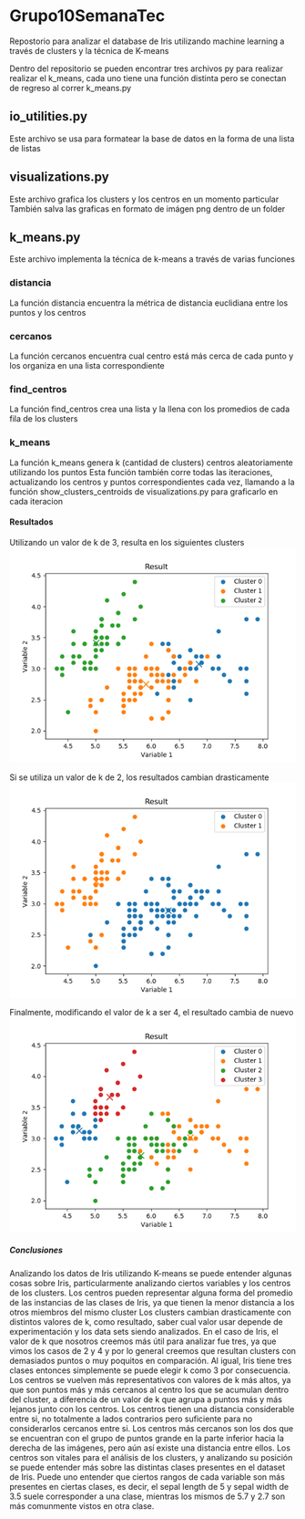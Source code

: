 # Grupo10SemanaTec
Repostorio para analizar el database de Iris utilizando machine learning
a través de clusters y la técnica de K-means

Dentro del repositorio se pueden encontrar tres archivos py para realizar
realizar el k_means, cada uno tiene una función distinta pero se conectan
de regreso al correr k_means.py

## io_utilities.py
Este archivo se usa para formatear la base de datos en la forma de una lista de
listas

## visualizations.py
Este archivo grafica los clusters y los centros en un momento particular
También salva las graficas en formato de imágen png dentro de un folder

## k_means.py
Este archivo implementa la técnica de k-means a través de varias funciones

### distancia
La función distancia encuentra la métrica de distancia euclidiana entre los puntos y los centros

### cercanos
La función cercanos encuentra cual centro está más cerca de cada punto y los organiza en una lista correspondiente

### find_centros
La función find_centros crea una lista y la llena con los promedios de cada fila de los clusters

### k_means
La función k_means genera k (cantidad de clusters) centros aleatoriamente utilizando los puntos
Esta función también corre todas las iteraciones, actualizando los centros y puntos correspondientes cada vez, llamando a la función show_clusters_centroids de visualizations.py para graficarlo en cada iteracion

#### Resultados
Utilizando un valor de k de 3, resulta en los siguientes clusters
<img src="./images/run1/kmeans_Result.png" width="auto">

Si se utiliza un valor de k de 2, los resultados cambian drasticamente
<img src="./images/run4/kmeans_Result.png" width="auto">

Finalmente, modificando el valor de k a ser 4, el resultado cambia de nuevo
<img src="./images/run7/kmeans_Result.png" width="auto">

##### Conclusiones

Analizando los datos de Iris utilizando K-means se puede entender algunas cosas sobre Iris, particularmente analizando ciertos variables y los centros de los clusters.
Los centros pueden representar alguna forma del promedio de las instancias de las clases de Iris, ya que tienen la menor distancia a los otros miembros del mismo cluster
Los clusters cambian drasticamente con distintos valores de k, como resultado, saber cual valor usar depende de experimentación y los data sets siendo analizados. En el caso de Iris, el valor de k que nosotros creemos más útil para analizar fue tres, ya que vimos los casos de 2 y 4 y por lo general creemos que resultan clusters con demasiados puntos o muy poquitos en comparación. Al igual, Iris tiene tres clases entonces simplemente se puede elegir k como 3 por consecuencia.
Los centros se vuelven más representativos con valores de k más altos, ya que son puntos más y más cercanos al centro los que se acumulan dentro del cluster, a diferencia de un valor de k que agrupa a puntos más y más lejanos junto con los centros.
Los centros tienen una distancia considerable entre si, no totalmente a lados contrarios pero suficiente para no considerarlos cercanos entre si. Los centros más cercanos son los dos que se encuentran con el grupo de puntos grande en la parte inferior hacia la derecha de las imágenes, pero aún así existe una distancia entre ellos.
Los centros son vitales para el análisis de los clusters, y analizando su posición se puede entender más sobre las distintas clases presentes en el dataset de Iris. Puede uno entender que ciertos rangos de cada variable son más presentes en ciertas clases, es decir, el sepal length de 5 y sepal width de 3.5 suele corresponder a una clase, mientras los mismos de 5.7 y 2.7 son más comunmente vistos en otra clase.
